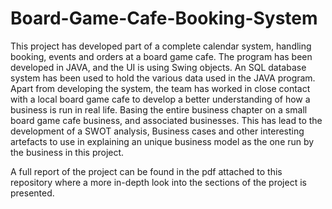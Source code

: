 # Board-Game-Cafe-Booking-System

This project has developed part of a complete calendar system, handling booking, events and orders at a board game cafe. The program has been developed in JAVA, and the UI is using Swing objects. An SQL database system has been used to hold the various data used in the JAVA program. Apart from developing the system, the team has worked in close contact with a local board game cafe to develop a better understanding of how a business is run in real life. Basing the entire business chapter on a small board game cafe business, and associated businesses. This has lead to the development of a SWOT analysis, Business cases and other interesting artefacts to use in explaining an unique business model as the one run by the business in this project.

A full report of the project can be found in the pdf attached to this repository where a more in-depth look into the sections of the project is presented.

